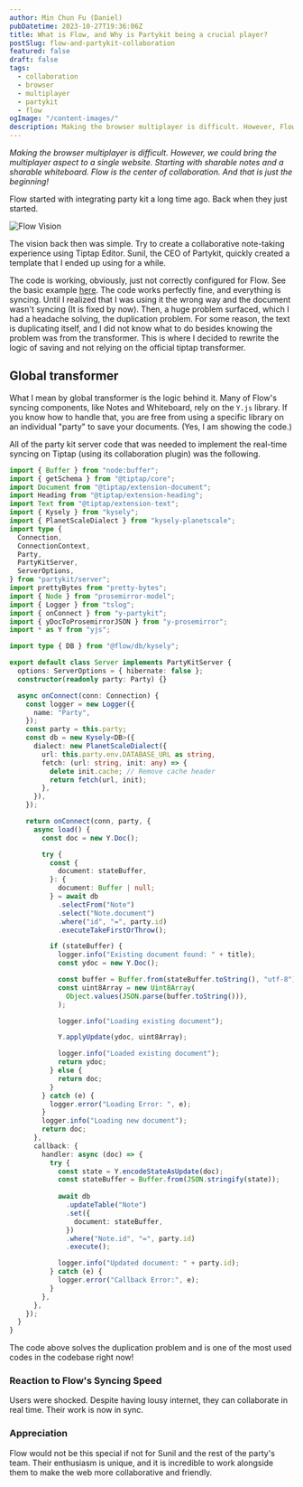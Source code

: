 ```yaml
---
author: Min Chun Fu (Daniel)
pubDatetime: 2023-10-27T19:36:06Z
title: What is Flow, and Why is Partykit being a crucial player?
postSlug: flow-and-partykit-collaboration
featured: false
draft: false
tags:
  - collaboration
  - browser
  - multiplayer
  - partykit
  - flow
ogImage: "/content-images/"
description: Making the browser multiplayer is difficult. However, Flow and Partykit's collaboration brings multiplayer to a single website.
---
```


_Making the browser multiplayer is difficult. However, we could bring the multiplayer aspect to a single website. Starting with sharable notes and a sharable whiteboard. Flow is the center of collaboration. And that is just the beginning!_

Flow started with integrating party kit a long time ago. Back when they just started.

![Flow Vision](https://flow-notes.s3.amazonaws.com/7675f6a2-0bdb-417f-ac00-9f4f2c2a5c96-rfe.png)

The vision back then was simple. Try to create a collaborative note-taking experience using Tiptap Editor. Sunil, the CEO of Partykit, quickly created a template that I ended up using for a while.

The code is working, obviously, just not correctly configured for Flow. See the basic example [here](https://github.com/partykit/partykit-text-editor-example/blob/main/src/main.ts). The code works perfectly fine, and everything is syncing. Until I realized that I was using it the wrong way and the document wasn't syncing (It is fixed by now). Then, a huge problem surfaced, which I had a headache solving, the duplication problem. For some reason, the text is duplicating itself, and I did not know what to do besides knowing the problem was from the transformer. This is where I decided to rewrite the logic of saving and not relying on the official tiptap transformer.

## Global transformer

What I mean by global transformer is the logic behind it. Many of Flow's syncing components, like Notes and Whiteboard, rely on the `Y.js` library. If you know how to handle that, you are free from using a specific library on an individual "party" to save your documents. (Yes, I am showing the code.)

All of the party kit server code that was needed to implement the real-time syncing on Tiptap (using its collaboration plugin) was the following.

```ts
import { Buffer } from "node:buffer";
import { getSchema } from "@tiptap/core";
import Document from "@tiptap/extension-document";
import Heading from "@tiptap/extension-heading";
import Text from "@tiptap/extension-text";
import { Kysely } from "kysely";
import { PlanetScaleDialect } from "kysely-planetscale";
import type {
  Connection,
  ConnectionContext,
  Party,
  PartyKitServer,
  ServerOptions,
} from "partykit/server";
import prettyBytes from "pretty-bytes";
import { Node } from "prosemirror-model";
import { Logger } from "tslog";
import { onConnect } from "y-partykit";
import { yDocToProsemirrorJSON } from "y-prosemirror";
import * as Y from "yjs";

import type { DB } from "@flow/db/kysely";

export default class Server implements PartyKitServer {
  options: ServerOptions = { hibernate: false };
  constructor(readonly party: Party) {}

  async onConnect(conn: Connection) {
    const logger = new Logger({
      name: "Party",
    });
    const party = this.party;
    const db = new Kysely<DB>({
      dialect: new PlanetScaleDialect({
        url: this.party.env.DATABASE_URL as string,
        fetch: (url: string, init: any) => {
          delete init.cache; // Remove cache header
          return fetch(url, init);
        },
      }),
    });

    return onConnect(conn, party, {
      async load() {
        const doc = new Y.Doc();

        try {
          const {
            document: stateBuffer,
          }: {
            document: Buffer | null;
          } = await db
            .selectFrom("Note")
            .select("Note.document")
            .where("id", "=", party.id)
            .executeTakeFirstOrThrow();

          if (stateBuffer) {
            logger.info("Existing document found: " + title);
            const ydoc = new Y.Doc();

            const buffer = Buffer.from(stateBuffer.toString(), "utf-8");
            const uint8Array = new Uint8Array(
              Object.values(JSON.parse(buffer.toString())),
            );

            logger.info("Loading existing document");

            Y.applyUpdate(ydoc, uint8Array);

            logger.info("Loaded existing document");
            return ydoc;
          } else {
            return doc;
          }
        } catch (e) {
          logger.error("Loading Error: ", e);
        }
        logger.info("Loading new document");
        return doc;
      },
      callback: {
        handler: async (doc) => {
          try {
            const state = Y.encodeStateAsUpdate(doc);
            const stateBuffer = Buffer.from(JSON.stringify(state));
          
            await db
              .updateTable("Note")
              .set({
                document: stateBuffer,
              })
              .where("Note.id", "=", party.id)
              .execute();

            logger.info("Updated document: " + party.id);
          } catch (e) {
            logger.error("Callback Error:", e);
          }
        },
      },
    });
  }
}
```

The code above solves the duplication problem and is one of the most used codes in the codebase right now! 

### Reaction to Flow's Syncing Speed

Users were shocked. Despite having lousy internet, they can collaborate in real time. Their work is now in sync.

### Appreciation

Flow would not be this special if not for Sunil and the rest of the party's team. Their enthusiasm is unique, and it is incredible to work alongside them to make the web more collaborative and friendly.
